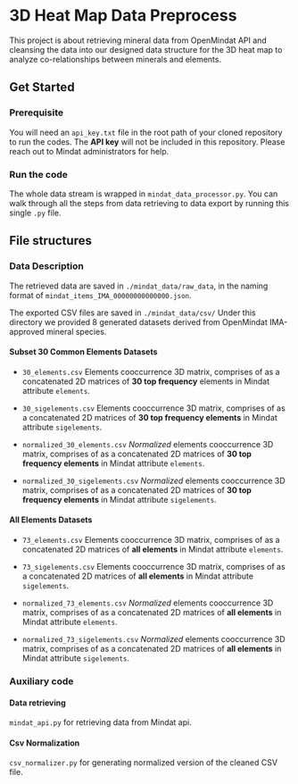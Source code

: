 # 3D Heat Map Data Preprocess
This project is about retrieving mineral data from OpenMindat API and cleansing the data into our designed data structure for the 3D heat map to analyze co-relationships between minerals and elements.

## Get Started
### Prerequisite 
You will need an `api_key.txt` file in the root path of your cloned repository to run the codes. The **API key** will not be included in this repository. Please reach out to Mindat administrators for help.

### Run the code
The whole data stream is wrapped in `mindat_data_processor.py`. You can walk through all the steps from data retrieving to data export by running this single `.py` file.

## File structures

### Data Description
The retrieved data are saved in `./mindat_data/raw_data`, in the naming format of `mindat_items_IMA_00000000000000.json`.

The exported CSV files are saved in `./mindat_data/csv/`
Under this directory we provided 8  generated datasets derived from OpenMindat IMA-approved mineral species.

#### Subset 30 Common Elements Datasets

- `30_elements.csv` Elements cooccurrence 3D matrix, comprises of as a concatenated 2D matrices of **30 top frequency** elements in Mindat attribute `elements`.

- `30_sigelements.csv` Elements cooccurrence 3D matrix, comprises of as a concatenated 2D matrices of **30 top frequency elements** in Mindat attribute `sigelements`.

- `normalized_30_elements.csv` *Normalized* elements cooccurrence 3D matrix, comprises of as a concatenated 2D matrices of **30 top frequency elements** in Mindat attribute `elements`.

- `normalized_30_sigelements.csv` *Normalized* elements cooccurrence 3D matrix, comprises of as a concatenated 2D matrices of **30 top frequency elements** in Mindat attribute `sigelements`.

#### All Elements Datasets

- `73_elements.csv` Elements cooccurrence 3D matrix, comprises of as a concatenated 2D matrices of **all elements** in Mindat attribute `elements`.

- `73_sigelements.csv` Elements cooccurrence 3D matrix, comprises of as a concatenated 2D matrices of **all elements** in Mindat attribute `sigelements`.

- `normalized_73_elements.csv` *Normalized* elements cooccurrence 3D matrix, comprises of as a concatenated 2D matrices of **all elements** in Mindat attribute `elements`.

- `normalized_73_sigelements.csv` *Normalized* elements cooccurrence 3D matrix, comprises of as a concatenated 2D matrices of **all elements** in Mindat attribute `sigelements`.

### Auxiliary code

#### Data retrieving
`mindat_api.py` for retrieving data from Mindat api.

#### Csv Normalization

`csv_normalizer.py` for generating normalized version of the cleaned CSV file.
